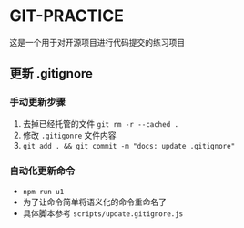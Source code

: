 # GIT-PRACTICE

这是一个用于对开源项目进行代码提交的练习项目
## 更新 .gitignore

### 手动更新步骤

1. 去掉已经托管的文件 `git rm -r --cached .`
2. 修改 `.gitigonre` 文件内容
3. `git add . && git commit -m "docs: update .gitignore"`

### 自动化更新命令

- `npm run u1`
- 为了让命令简单将语义化的命令重命名了
- 具体脚本参考 `scripts/update.gitignore.js`
